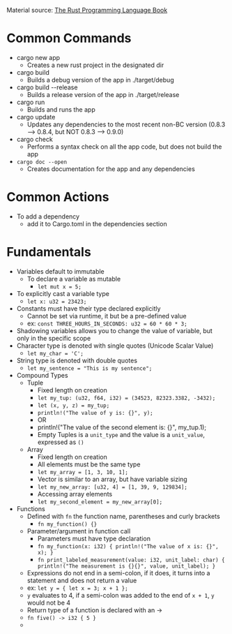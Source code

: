 Material source: [The Rust Programming Language Book](https://doc.rust-lang.org/book/title-page.html)

# Common Commands

- cargo new app
	- Creates a new rust project in the designated dir
- cargo build
	- Builds a debug version of the app in ./target/debug
- cargo build --release
	- Builds a release version of the app in ./target/release
- cargo run
	- Builds and runs the app
- cargo update
	- Updates any dependencies to the most recent non-BC version (0.8.3 --> 0.8.4, but NOT 0.8.3 --> 0.9.0)
- cargo check
	- Performs a syntax check on all the app code, but does not build the app
- `cargo doc --open`
	- Creates documentation for the app and any dependencies

# Common Actions
- To add a dependency
	- add it to Cargo.toml in the dependencies section


# Fundamentals
- Variables default to immutable
	- To declare a variable as mutable
		- `let mut x = 5;`
- To explicitly cast a variable type
	- `let x: u32 = 23423;`
- Constants must have their type declared explicitly
	- Cannot be set via runtime, it but be a pre-defined value
	- ex: `const THREE_HOURS_IN_SECONDS: u32 = 60 * 60 * 3;`
- Shadowing variables allows you to change the value of variable, but only in the specific scope
- Character type is denoted with single quotes (Unicode Scalar Value)
	- `let my_char = 'C';`
- String type is denoted with double quotes
	- `let my_sentence = "This is my sentence";`
- Compound Types
	- Tuple
		- Fixed length on creation
		- `let my_tup: (u32, f64, i32) = (34523, 82323.3382, -3432);`
		- `let (x, y, z) = my_tup;`
		- `println!("The value of y is: {}", y);`
		- 	OR
		- println!("The value of the second element is: {}", my_tup.1);
		- Empty Tuples is a `unit_type` and the value is a `unit_value`, expressed as `()`
	- Array
		- Fixed length on creation
		- All elements must be the same type
		- `let my_array = [1, 3, 10, 1];`
		- Vector is similar to an array, but have variable sizing
		- `let my_new_array: [u32, 4] = [1, 39, 9, 129834];`
		- Accessing array elements
		- `let my_second_element = my_new_array[0];`
- Functions
	- Defined with `fn` the function name, parentheses and curly brackets
		- `fn my_function() {}`
	- Parameter/argument in function call
		- Parameters must have type declaration
		- `fn my_function(x: i32) { println!("The value of x is: {}", x); }`
		- `fn print_labeled_measurement(value: i32, unit_label: char) { 
			println!("The measurement is {}{}", value, unit_label);
		}`
	- Expressions do not end in a semi-colon, if it does, it turns into a statement and does not return a value
	- ex: `let y = {
		let x = 3;
		x + 1
	};`
	- `y` evaluates to 4, if a semi-colon was added to the end of `x + 1`, `y` would not be 4
	- Return type of a function is declared with an ->
	- `fn five() -> i32 { 5 }`
	- 

